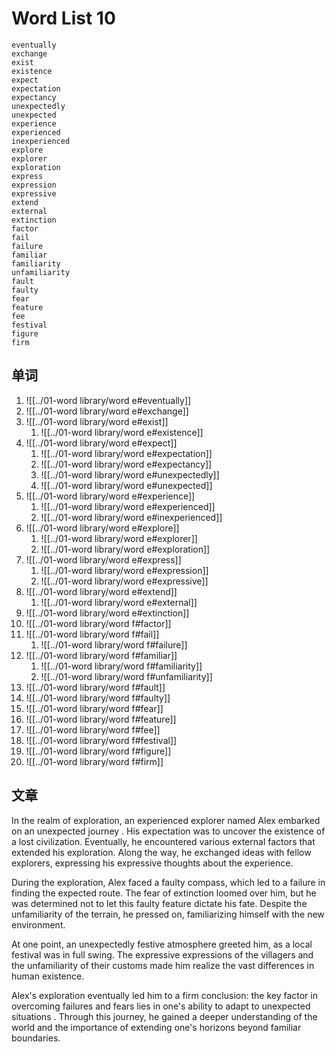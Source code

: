 # Word List 10

	eventually
	exchange
	exist
	existence
	expect
	expectation
	expectancy
	unexpectedly
	unexpected
	experience
	experienced
	inexperienced
	explore
	explorer
	exploration
	express
	expression
	expressive
	extend
	external
	extinction
	factor
	fail
	failure
	familiar
	familiarity
	unfamiliarity
	fault
	faulty
	fear
	feature
	fee
	festival
	figure
	firm

## 单词
1. ![[../01-word library/word e#eventually]]
2. ![[../01-word library/word e#exchange]]
3. ![[../01-word library/word e#exist]]
	1. ![[../01-word library/word e#existence]]
4. ![[../01-word library/word e#expect]]
	1. ![[../01-word library/word e#expectation]]
	2. ![[../01-word library/word e#expectancy]]
	3. ![[../01-word library/word e#unexpectedly]]
	4. ![[../01-word library/word e#unexpected]]
5. ![[../01-word library/word e#experience]]
	1. ![[../01-word library/word e#experienced]]
	2. ![[../01-word library/word e#inexperienced]]
6. ![[../01-word library/word e#explore]]
	1. ![[../01-word library/word e#explorer]]
	2. ![[../01-word library/word e#exploration]]
7. ![[../01-word library/word e#express]]
	1. ![[../01-word library/word e#expression]]
	2. ![[../01-word library/word e#expressive]]
8. ![[../01-word library/word e#extend]]
	1. ![[../01-word library/word e#external]]
9. ![[../01-word library/word e#extinction]]
10. ![[../01-word library/word f#factor]]
11. ![[../01-word library/word f#fail]]
	1. ![[../01-word library/word f#failure]]
12. ![[../01-word library/word f#familiar]]
	1. ![[../01-word library/word f#familiarity]]
	2. ![[../01-word library/word f#unfamiliarity]]
13. ![[../01-word library/word f#fault]]
14. ![[../01-word library/word f#faulty]]
15. ![[../01-word library/word f#fear]]
16. ![[../01-word library/word f#feature]]
17. ![[../01-word library/word f#fee]]
18. ![[../01-word library/word f#festival]]
19. ![[../01-word library/word f#figure]]
20. ![[../01-word library/word f#firm]]

## 文章

In the realm of exploration, an experienced explorer named Alex embarked on an unexpected journey . His expectation was to uncover the existence of a lost civilization. Eventually, he encountered various external factors that extended his exploration. Along the way, he exchanged ideas with fellow explorers, expressing his expressive thoughts about the experience.

During the exploration, Alex faced a faulty compass, which led to a failure in finding the expected route. The fear of extinction loomed over him, but he was determined not to let this faulty feature dictate his fate. Despite the unfamiliarity of the terrain, he pressed on, familiarizing himself with the new environment.

At one point, an unexpectedly festive atmosphere greeted him, as a local festival was in full swing. The expressive expressions of the villagers and the unfamiliarity of their customs made him realize the vast differences in human existence.

Alex's exploration eventually led him to a firm conclusion: the key factor in overcoming failures and fears lies in one's ability to adapt to unexpected situations . Through this journey, he gained a deeper understanding of the world and the importance of extending one's horizons beyond familiar boundaries.
